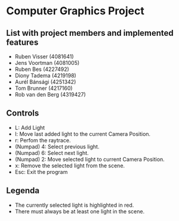 # Computer Graphics Project

## List with project members and implemented features
+ Ruben Visser (4081641)
+ Jens Voortman (4081005)
+ Ruben Bes (4227492)
+ Diony Tadema (4219198)
+ Aurél Bánsági (4251342)
+ Tom Brunner (4217160)
+ Rob van den Berg (4319427)


## Controls
+ L: Add Light
+ l: Move last added light to the current Camera Position.
+ r: Perfom the raytrace.
+ (Numpad) 4: Select previous light.
+ (Numpad) 6: Select next light.
+ (Numpad) 2: Move selected light to current Camera Position.
+ x: Remove the selected light from the scene.
+ Esc: Exit the program

## Legenda
+ The currently selected light is highlighted in red.
+ There must always be at least one light in the scene.

